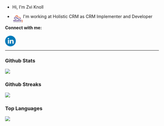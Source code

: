 -  Hi, I’m Zvi Knoll 

- I'm working at Holistic CRM as CRM Implementer and Developer <a href="https://www.holisticcrm.co.il/"><img align="left" alt="Zvi Knoll linkedin" width="35px" src="./1542087110834.jpg" /></a>

#### Connect with me:


<a href="https://www.linkedin.com/in/zvi-knoll/">
  <img align="left" alt="Zvi Knoll linkedin" width="35px" src="./linkedin.png" />
</a>
<br>
<br><hr>

### Github Stats
<img src="https://github-readme-stats.vercel.app/api?username=Zvi-Knoll-Holistic&show_icons=true" width="48%" >

### Github Streaks
<img src="https://github-readme-streak-stats.herokuapp.com/?user=Zvi-Knoll-Holistic&theme=white" width="48%" >

### Top Languages
<img src="https://github-readme-stats.vercel.app/api/top-langs/?username=Zvi-Knoll-Holistic&layout=compact" width="48%" >

<!---
ZviKnoll/ZviKnoll is a ✨ special ✨ repository because its `README.md` (this file) appears on your GitHub profile.
You can click the Preview link to take a look at your changes.
--->
